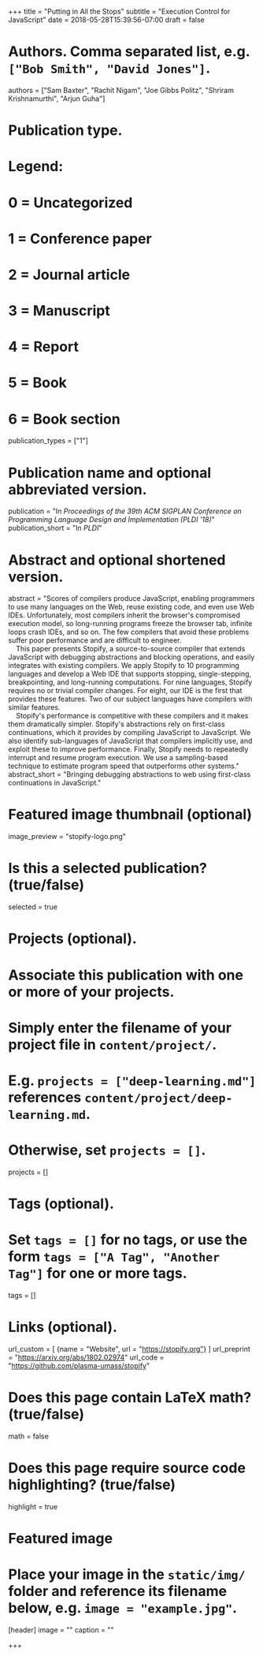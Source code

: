 +++
title = "Putting in All the Stops"
subtitle = "Execution Control for JavaScript"
date = 2018-05-28T15:39:56-07:00
draft = false

# Authors. Comma separated list, e.g. `["Bob Smith", "David Jones"]`.
authors = ["Sam Baxter", "Rachit Nigam", "Joe Gibbs Politz", "Shriram Krishnamurthi", "Arjun Guha"]

# Publication type.
# Legend:
# 0 = Uncategorized
# 1 = Conference paper
# 2 = Journal article
# 3 = Manuscript
# 4 = Report
# 5 = Book
# 6 = Book section
publication_types = ["1"]

# Publication name and optional abbreviated version.
publication = "In *Proceedings of the 39th ACM SIGPLAN Conference on Programming Language Design and Implementation (PLDI '18)*"
publication_short = "In *PLDI*"

# Abstract and optional shortened version.
abstract = "Scores of compilers produce JavaScript, enabling programmers to use many languages on the Web, reuse existing code, and even use Web IDEs.  Unfortunately, most compilers inherit the browser's compromised execution model, so long-running programs freeze the browser tab, infinite loops crash IDEs, and so on. The few compilers that avoid these problems suffer poor performance and are difficult to engineer.<br/> &nbsp; &nbsp; This paper presents Stopify, a source-to-source compiler that extends JavaScript with debugging abstractions and blocking operations, and easily integrates with existing compilers. We apply Stopify to 10 programming languages and develop a Web IDE that supports stopping, single-stepping, breakpointing, and long-running computations. For nine languages, Stopify requires no or trivial compiler changes. For eight, our IDE is the first that provides these features. Two of our subject languages have compilers with similar features.<br/> &nbsp; &nbsp; Stopify's performance is competitive with these compilers and it makes them dramatically simpler.  Stopify's abstractions rely on first-class continuations, which it provides by compiling JavaScript to JavaScript. We also identify sub-languages of JavaScript that compilers implicitly use, and exploit these to improve performance. Finally, Stopify needs to repeatedly interrupt and resume program execution. We use a sampling-based technique to estimate program speed that outperforms other systems."
abstract_short = "Bringing debugging abstractions to web using first-class continuations in JavaScript."

# Featured image thumbnail (optional)
image_preview = "stopify-logo.png"

# Is this a selected publication? (true/false)
selected = true

# Projects (optional).
#   Associate this publication with one or more of your projects.
#   Simply enter the filename of your project file in `content/project/`.
#   E.g. `projects = ["deep-learning.md"]` references `content/project/deep-learning.md`.
#   Otherwise, set `projects = []`.
projects = []

# Tags (optional).
#   Set `tags = []` for no tags, or use the form `tags = ["A Tag", "Another Tag"]` for one or more tags.
tags = []

# Links (optional).
url_custom = [ {name = "Website", url = "https://stopify.org"} ]
url_preprint = "https://arxiv.org/abs/1802.02974"
url_code = "https://github.com/plasma-umass/stopify"

# Does this page contain LaTeX math? (true/false)
math = false

# Does this page require source code highlighting? (true/false)
highlight = true

# Featured image
# Place your image in the `static/img/` folder and reference its filename below, e.g. `image = "example.jpg"`.
[header]
image = ""
caption = ""

+++
